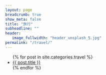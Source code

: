 ```yaml
---
layout: page
breadcrumb: true
show_meta: false
title: "旅行"
subheadline: ""
header:
   image_fullwidth: "header_unsplash_5.jpg"
permalink: "/travel/"
---
```

<ul>
    {% for post in site.categories.travel %}
    <li><a href="{{ site.url }}{{ site.baseurl }}{{ post.url }}">{{ post.title }}</a></li>
    {% endfor %}
</ul>